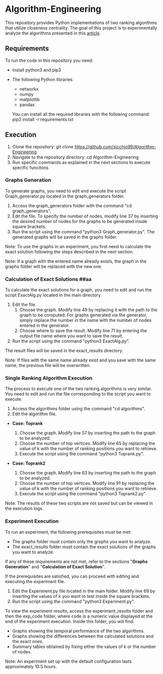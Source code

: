 # Algorithm-Engineering

This repository provides Python implementations of two ranking algorithms that utilize closeness centrality. The goal of this project is to experimentally analyze the algorithms presented in this [article](https://link.springer.com/chapter/10.1007/978-3-540-69311-6_21).

## Requirements

To run the code in this repository you need:
* Install python3 and pip3
* The following Python libraries
  * networkx
  * numpy
  * matplotlib
  * pandas

  You can install all the required libraries with the following command:
  pip3 install -r requirements.txt

## Execution

1. Clone the repository: git clone https://github.com/sicchio99/Algorithm-Engineering
2. Navigate to the repository directory: cd Algorithm-Engineering
3. Run specific commands as explained in the next sections to execute specific funcitons

### Graphs Generation

To generate graphs, you need to edit end execute the script Graph_generator.py located in the graph_generators folder.
1. Access the graph_generators folder with the command "cd graph_generators".
2. Edit the file. To specify the number of nodes, modify line 37 by inserting the desired number of nodes for the graphs to be generated inside square brackets.
3. Run the script using the command "python3 Graph_generator.py". The generated graphs will be saved in the graphs folder.

Note: To use the graphs in an experiment, you first need to calculate the exact solution following the steps described in the next section.

Note: If a graph with the entered name already exists, the graph in the graphs folder will be replaced with the new one.

### Calculation of Exact Solutions ##aa

To calculate the exact solutions for a graph, you need to edit and run the script ExactAlg.py located in the main directory.
1. Edit the file.
   1. Choose the graph. Modify line 49 by replacing it with the path to the graph to be computed. For graphs generated via the generator, simply replace the number in the name with the number of nodes entered in the generator.
   2. Choose where to save the result. Modify line 71 by entering the output file name where you want to save the result.
2. Run the script using the command "python3 ExactAlg.py".

The result files will be saved in the exact_results directory.

Note: If files with the same name already exist and you save with the same name, the previous file will be overwritten.

### Single Ranking Algorithm Execution

The process to execute one of the two ranking algorithms is very similar. You need to edit and run the file corresponding to the script you want to execute.
1. Access the algorithms folder using the command "cd algorithms".
2. Edit the algorithm file.
  * **Case: Toprank**
    1. Choose the graph. Modify line 57 by inserting the path to the graph to be analyzed.
    2. Choose the number of top vertices. Modify line 65 by replacing the value of k with the number of ranking positions you want to retrieve.
    3. Execute the script using the command "python3 Toprank.py".

  * **Case: Toprank2**
    1. Choose the graph. Modify line 83 by inserting the path to the graph to be analyzed.
    2. Choose the number of top vertices. Modify line 91 by replacing the value of k with the number of ranking positions you want to retrieve.
    3. Execute the script using the command "python3 Toprank2.py".

Note: The results of these two scripts are not saved but can be viewed in the execution logs.

### Experiment Execution

To run an experiment, the following prerequisites must be met:

* The graphs folder must contain only the graphs you want to analyze.
* The exact_results folder must contain the exact solutions of the graphs you want to analyze.

If any of these requirements are not met, refer to the sections "**Graphs Generation**" and "**Calculation of Exact Solution**".

If the prerequisites are satisfied, you can proceed with editing and executing the experiment file.
1. Edit the Experiment.py file located in the main folder. Modify line 69 by inserting the values of k you want to test inside the square brackets.
2. Run the script using the command "python3 Experiment.py".

To view the experiment results, access the experiment_results folder and then the exp_code folder, where code is a numeric value displayed at the end of the experiment execution.
Inside this folder, you will find:
* Graphs showing the temporal performance of the two algorithms.
* Graphs showing the differences between the calculated solutions and the exact ones.
* Summary tables obtained by fixing either the values of k or the number of nodes.

Note: An experiment set up with the default configuration lasts approximately 10.5 hours.
